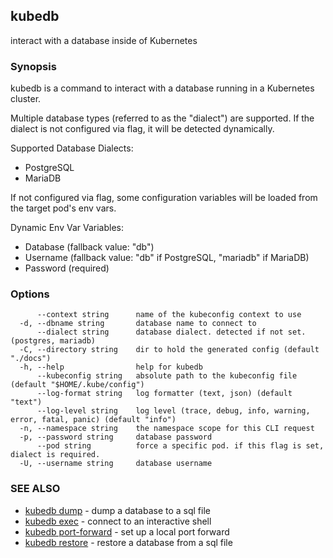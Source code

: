 ## kubedb

interact with a database inside of Kubernetes

### Synopsis

kubedb is a command to interact with a database running in a Kubernetes cluster.

Multiple database types (referred to as the "dialect") are supported.
If the dialect is not configured via flag, it will be detected dynamically.

Supported Database Dialects:
  - PostgreSQL
  - MariaDB

If not configured via flag, some configuration variables will be loaded from the target pod's env vars.

Dynamic Env Var Variables:
  - Database (fallback value: "db")
  - Username (fallback value: "db" if PostgreSQL, "mariadb" if MariaDB)
  - Password (required)


### Options

```
      --context string      name of the kubeconfig context to use
  -d, --dbname string       database name to connect to
      --dialect string      database dialect. detected if not set. (postgres, mariadb)
  -C, --directory string    dir to hold the generated config (default "./docs")
  -h, --help                help for kubedb
      --kubeconfig string   absolute path to the kubeconfig file (default "$HOME/.kube/config")
      --log-format string   log formatter (text, json) (default "text")
      --log-level string    log level (trace, debug, info, warning, error, fatal, panic) (default "info")
  -n, --namespace string    the namespace scope for this CLI request
  -p, --password string     database password
      --pod string          force a specific pod. if this flag is set, dialect is required.
  -U, --username string     database username
```

### SEE ALSO

* [kubedb dump](kubedb_dump.md)	 - dump a database to a sql file
* [kubedb exec](kubedb_exec.md)	 - connect to an interactive shell
* [kubedb port-forward](kubedb_port-forward.md)	 - set up a local port forward
* [kubedb restore](kubedb_restore.md)	 - restore a database from a sql file

